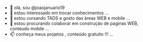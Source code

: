 - 👋 olá, sou @joaojanuario19
- 👀 estou interessado em trocar conhecimentos ...
- 🌱 estou cursando TADS e gosto das áreas WEB e mobile ...
- 💞️ estou procurando colaborar em construção de paginas WEB, conteudo mobile ...
- 📫 conheça meus projetos , conteúdo gratuito !!! ...

<!---
joaojanuario19/joaojanuario19 is a ✨ special ✨ repository because its `README.md` (this file) appears on your GitHub profile.
You can click the Preview link to take a look at your changes.
--->
